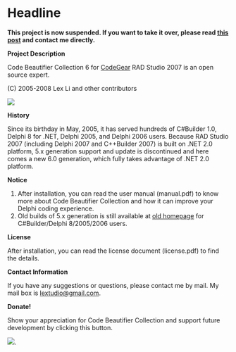 # Headline #

**This project is now suspended. If you want to take it over, please read [this post](http://www.lextm.com/index.php/2008/11/candycan-opener-bad-news-at-prime-time/) and contact me directly.**

**Project Description**

Code Beautifier Collection 6 for [CodeGear](http://www.codegear.com) RAD Studio 2007 is an open source expert.

(C) 2005-2008 Lex Li and other contributors

[![](http://p.blog.csdn.net/images/p_blog_csdn_net/lextm/168296/o_o_bds.png)](http://code.google.com/p/lextudio/downloads/list)

**History**

Since its birthday in May, 2005, it has served hundreds of C#Builder 1.0, Delphi 8 for .NET, Delphi 2005, and Delphi 2006 users. Because RAD Studio 2007 (including Delphi 2007 and C++Builder 2007) is built on .NET 2.0 platform, 5.x generation support and update is discontinued and here comes a new 6.0 generation, which fully takes advantage of .NET 2.0 platform.

**Notice**

  1. After installation, you can read the user manual (manual.pdf) to know more about Code Beautifier Collection and how it can improve your Delphi coding experience.
  1. Old builds of 5.x generation is still available at [old homepage](http://matrix.oss.org.cn/projects/codebeautifiers) for C#Builder/Delphi 8/2005/2006 users.

**License**

After installation, you can read the license document (license.pdf) to find the details.

**Contact Information**

If you have any suggestions or questions, please contact me by mail. My mail box is lextudio@gmail.com.

**Donate!**

Show your appreciation for Code Beautifier Collection and support future development by clicking this button.

[![](http://images.sourceforge.net/images/project-support.jpg)](http://sourceforge.net/donate/index.php?group_id=170248).